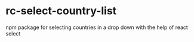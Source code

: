 # rc-select-country-list
npm package for selecting countries in a drop down with the help of react select
